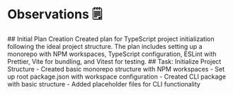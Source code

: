 # Observations 🗒️
<Entry>
## Initial Plan Creation
Created plan for TypeScript project initialization following the ideal project structure.
The plan includes setting up a monorepo with NPM workspaces, TypeScript configuration, ESLint with Prettier, Vite for bundling, and Vitest for testing.
</Entry>

<Entry>
## Task: Initialize Project Structure
- Created basic monorepo structure with NPM workspaces
- Set up root package.json with workspace configuration
- Created CLI package with basic structure
- Added placeholder files for CLI functionality
</Entry>
